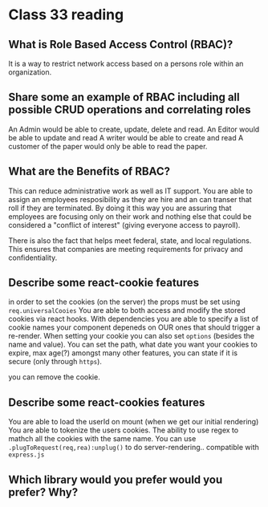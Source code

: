 # Class 33 reading

## What is Role Based Access Control (RBAC)?

It is a way to restrict network access based on a persons role within an organization.

## Share some an example of RBAC including all possible CRUD operations and correlating roles

An Admin would be able to create, update, delete and read.
An Editor would be able to update and read
A writer would be able to create and read
A customer of the paper would only be able to read the paper.

## What are the Benefits of RBAC?

This can reduce administrative work as well as IT support. You are able to assign an employees resposibility as they are hire and an can transer that roll if they are terminated. By doing it this way you are assuring that employees are focusing only on their work and nothing else that could be considered a "conflict of interest" (giving everyone access to payroll).

There is also the fact that helps meet federal, state, and local regulations. This ensures that companies are meeting requirements for privacy and confidentiality.

## Describe some react-cookie features

in order to set the cookies (on the server) the props must be set using `req.universalCooies`
You are able to both access and modify the stored cookies via react hooks.
With dependencies you are able to specify a list of cookie names your component depeneds on OUR ones that should trigger a re-render.
When setting your cookie you can also set `options` (besides the name and value). You can set the path, what date you want your cookies to expire, max age(?) amongst many other features, you can state if it is secure (only through `https`).

you can remove the cookie.

## Describe some react-cookies features

You are able to load the userId on mount (when we get our initial rendering)
You are able to tokenize the users cookies.
The ability to use regex to mathch all the cookies with the same name.
You can use `.plugToRequest(req,rea):unplug()` to do server-rendering..
compatible with `express.js`


## Which library would you prefer would you prefer? Why?
